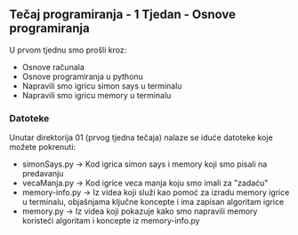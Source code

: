 ## Tečaj programiranja - 1 Tjedan - Osnove programiranja

U prvom tjednu smo prošli kroz:

- Osnove računala
- Osnove programiranja u pythonu
- Napravili smo igricu simon says u terminalu
- Napravili smo igricu memory u terminalu

### Datoteke

Unutar direktorija 01 (prvog tjedna tečaja) nalaze se iduće datoteke koje možete pokrenuti:

- simonSays.py -> Kod igrica simon says i memory koji smo pisali na predavanju
- vecaManja.py -> Kod igrice veca manja koju smo imali za "zadaću"
- memory-info.py -> Iz videa koji služi kao pomoć za izradu memory igrice u terminalu, objašnjama ključne koncepte i ima zapisan algoritam igrice
- memory.py -> Iz videa koji pokazuje kako smo napravili memory koristeći algoritam i koncepte iz memory-info.py
